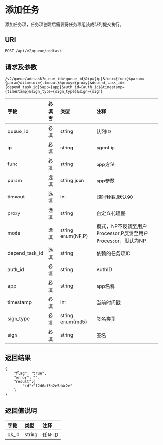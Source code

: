 # 添加任务

添加任务项，任务项创建后需要将任务项组装成队列提交执行。

## URI

```
POST /api/v2/queue/addtask
```

## 请求及参数

```
/v2/queue/addtask?queue_id={queue_id}&ip={ip}&func={func}&param={param}&timeout={timeout}&proxy={proxy}&depend_task_id={depend_task_id}&app={app}&auth_id={auth_id}&timestamp={timestamp}&sign_type={sign_type}&sign={sign}
```

| **字段** | **必填否** | **类型** | **注释** |
| :--- | :--- | :--- | :--- |
| queue\_id | 必填 | string | 队列ID |
| ip | 必填 | string | agent ip |
| func | 必填 | string | app方法 |
| param | 选填 | string json | app参数 |
| timeout | 选填 | int | 超时秒数,默认90 |
| proxy | 选填 | string | 自定义代理器 |
| mode | 选填 | string enum\(NP,P\) | 模式，NP不反馈至用户Processor,P反馈至用户Processor，默认为NP |
| depend\_task\_id | 选填 | string | 依赖的任务项ID |
| auth\_id | 必填 | string | AuthID |
| app | 必填 | string | app名称 |
| timestamp | 必填 | int | 当前时间戳 |
| sign\_type | 必填 | string enum\(md5\) | 签名类型 |
| sign | 必填 | string | 签名 |

## 返回结果

```
{
    "flag": "true",
    "error": "",
    "result":{
        "id":"12d6af3b2e5d4c2e"
    }
}
```

## 返回值说明

| **字段** | **类型** | **注释** |
| :--- | :--- | :--- |
| qk\_id | string | 任务 ID |



